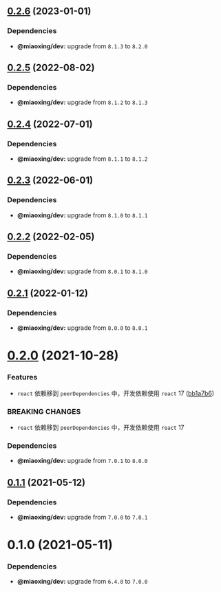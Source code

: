 ## [0.2.6](https://github.com/miaoxing/mxjs-list/compare/v0.2.5...v0.2.6) (2023-01-01)





### Dependencies

* **@miaoxing/dev:** upgrade from `8.1.3` to `8.2.0`

## [0.2.5](https://github.com/miaoxing/mxjs-list/compare/v0.2.4...v0.2.5) (2022-08-02)





### Dependencies

* **@miaoxing/dev:** upgrade from `8.1.2` to `8.1.3`

## [0.2.4](https://github.com/miaoxing/mxjs-list/compare/v0.2.3...v0.2.4) (2022-07-01)





### Dependencies

* **@miaoxing/dev:** upgrade from `8.1.1` to `8.1.2`

## [0.2.3](https://github.com/miaoxing/mxjs-list/compare/v0.2.2...v0.2.3) (2022-06-01)





### Dependencies

* **@miaoxing/dev:** upgrade from `8.1.0` to `8.1.1`

## [0.2.2](https://github.com/miaoxing/mxjs-list/compare/v0.2.1...v0.2.2) (2022-02-05)





### Dependencies

* **@miaoxing/dev:** upgrade from `8.0.1` to `8.1.0`

## [0.2.1](https://github.com/miaoxing/mxjs-list/compare/v0.2.0...v0.2.1) (2022-01-12)





### Dependencies

* **@miaoxing/dev:** upgrade from `8.0.0` to `8.0.1`

# [0.2.0](https://github.com/miaoxing/mxjs-list/compare/v0.1.1...v0.2.0) (2021-10-28)


### Features

* `react` 依赖移到 `peerDependencies` 中，开发依赖使用 `react` 17 ([bb1a7b6](https://github.com/miaoxing/mxjs-list/commit/bb1a7b665cc952b9478c7d456f2d0387a9c5e8a8))


### BREAKING CHANGES

* `react` 依赖移到 `peerDependencies` 中，开发依赖使用 `react` 17





### Dependencies

* **@miaoxing/dev:** upgrade from `7.0.1` to `8.0.0`

## [0.1.1](https://github.com/miaoxing/mxjs-list/compare/v0.1.0...v0.1.1) (2021-05-12)





### Dependencies

* **@miaoxing/dev:** upgrade from `7.0.0` to `7.0.1`

# 0.1.0 (2021-05-11)





### Dependencies

* **@miaoxing/dev:** upgrade from `6.4.0` to `7.0.0`
